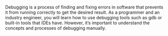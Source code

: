 Debugging is a process of finding and fixing errors in software that prevents it from running correctly to get the desired result. As a programmer and an industry engineer, you will learn how to use debugging tools such as gdb or built-in tools that IDEs have. However, it’s important to understand the concepts and processes of debugging manually.
